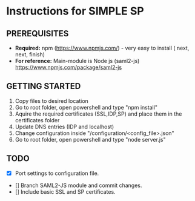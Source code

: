 # Instructions for SIMPLE SP

## PREREQUISITES
* **Required:** npm (https://www.npmjs.com/) - very easy to install ( next, next, finish)
* **For reference:** Main-module is Node js (saml2-js) https://www.npmjs.com/package/saml2-js


## GETTING STARTED
1. Copy files to desired location
1. Go to root folder, open powershell and type "npm install"
1. Aquire the required certificates (SSL,IDP,SP) and place them in the certificates folder
1. Update DNS entries (IDP and localhost)
1. Change configuration inside "<root>/configuration/<config_file>.json"
1. Go to root folder, open powershell and type "node server.js"

## TODO

- [x] Port settings to configuration file.
- [] Branch SAML2-JS module and commit changes.
- [] Include basic SSL and SP certificates.
